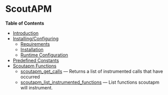 ScoutAPM
========

**Table of Contents**

-   [Introduction](/intro/scoutapm.html)
-   [Installing/Configuring](/scoutapm/setup.html)
    -   [Requirements](/scoutapm/setup.html#Requirements)
    -   [Installation](/scoutapm/setup.html#Installation)
    -   [Runtime
        Configuration](/scoutapm/setup.html#Runtime%20Configuration)
-   [Predefined Constants](/scoutapm/constants.html)
-   [Scoutapm Functions](/ref/scoutapm.html)
    -   [scoutapm\_get\_calls](/ref/scoutapm.html#scoutapm_get_calls) —
        Returns a list of instrumented calls that have occurred
    -   [scoutapm\_list\_instrumented\_functions](/ref/scoutapm.html#scoutapm_list_instrumented_functions)
        — List functions scoutapm will instrument.
